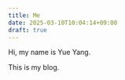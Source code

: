 ```yaml
---
title: Me
date: 2025-03-10T10:04:14+09:00
draft: true
---
```


Hi, my name is Yue Yang.
 
This is my blog.